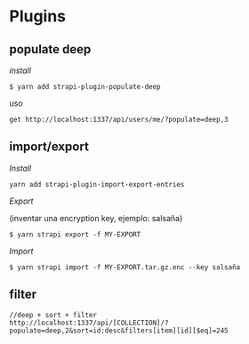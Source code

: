# Plugins

## populate deep

_install_

```
$ yarn add strapi-plugin-populate-deep
```

uso

```
get http://localhost:1337/api/users/me/?populate=deep,3
```

## import/export

_Install_

```
yarn add strapi-plugin-import-export-entries
```

_Export_

(inventar una encryption key, ejemplo: salsaña)

```
$ yarn strapi export -f MY-EXPORT
```

_Import_

```
$ yarn strapi import -f MY-EXPORT.tar.gz.enc --key salsaña
```

## filter

```
//deep + sort + filter
http://localhost:1337/api/[COLLECTION]/?populate=deep,2&sort=id:desc&filters[item][id][$eq]=245




```
